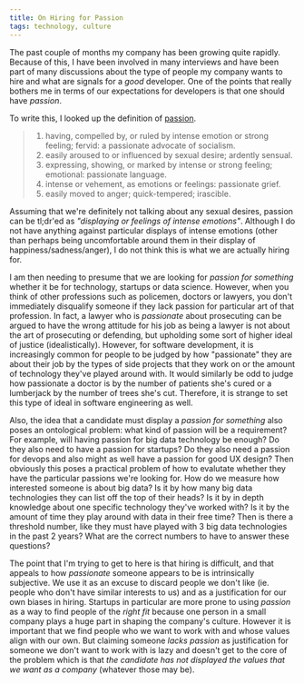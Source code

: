```yaml
---
title: On Hiring for Passion
tags: technology, culture
---
```


The past couple of months my company has been growing quite rapidly. Because of
this, I have been involved in many interviews and have been part of many
discussions about the type of people my company wants to hire and what are
signals for a *good* developer. One of the points that really bothers me in
terms of our expectations for developers is that one should have *passion*. 

To write this, I looked up the definition of
[passion](http://dictionary.reference.com/browse/passionate).

 > 1. having, compelled by, or ruled by intense emotion or strong feeling; fervid:
 > a passionate advocate of socialism.
 > 2. easily aroused to or influenced by sexual desire; ardently sensual.
 > 3. expressing, showing, or marked by intense or strong feeling; emotional:
 > passionate language.
 > 4. intense or vehement, as emotions or feelings:
 > passionate grief.
 > 5. easily moved to anger; quick-tempered; irascible.

Assuming that we're definitely not talking about any sexual desires, passion
can be tl;dr'ed as *"displaying or feelings of intense emotions"*. Although I do
not have anything against particular displays of intense emotions (other than
perhaps being uncomfortable around them in their display of
happiness/sadness/anger), I do not think this is what we are actually hiring
for. 

I am then needing to presume that we are looking for *passion for something*
whether it be for technology, startups or data science. However, when you think
of other professions such as policemen, doctors or lawyers, you don't
immediately disqualify someone if they lack passion for particular art of that
profession. In fact, a lawyer who is *passionate* about prosecuting can be
argued to have the wrong attitude for his job as being a lawyer is not about the
art of prosecuting or defending, but upholding some sort of higher ideal of
justice (idealistically). However, for software development, it is increasingly
common for people to be judged by how "passionate" they are about their job by
the types of side projects that they work on or the amount of technology they've
played around with. It would similarly be odd to judge how passionate a doctor
is by the number of patients she's cured or a lumberjack by the number of trees
she's cut. Therefore, it is strange to set this type of ideal in software
engineering as well.

Also, the idea that a candidate must display a *passion for something* also
poses an ontological problem: what kind of passion will be a requirement? For
example, will having passion for big data technology be enough? Do they also
need to have a passion for startups? Do they also need a passion for devops and
also might as well have a passion for good UX design? Then obviously this poses
a practical problem of how to evalutate whether they have the particular
passions we're looking for. How do we measure how interested someone is about
big data? Is it by how many big data technologies they can list off the top of
their heads? Is it by in depth knowledge about one specific technology they've
worked with? Is it by the amount of time they play around with data in their
free time? Then is there a threshold number, like they must have played with 3
big data technologies in the past 2 years? What are the correct numbers to have
to answer these questions?

The point that I'm trying to get to here is that hiring is difficult, and that 
appeals to how *passionate* someone appears to be is intrinsically subjective.
We use it as an excuse to discard people we don't like (ie. people who don't
have similar interests to us) and as a justification for our own biases in
hiring. Startups in particular are more prone to using *passion* as a way to
find people of the *right fit* because one person in a small company plays a
huge part in shaping the company's culture. However it is important that we find
people who we want to work with and whose values align with our own. But
claiming someone *lacks passion* as justification for someone we don't want to
work with is lazy and doesn't get to the core of the problem which is that *the
candidate has not displayed the values that we want as a company* (whatever
those may be). 

